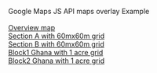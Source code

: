 Google Maps JS API maps overlay Example<br><br>
<a href="http://htmlpreview.github.io/?https://github.com/Muriukidavid/map/blob/master/map.html" target="_blank">Overview map </a><br>
<a href="http://htmlpreview.github.io/?https://github.com/Muriukidavid/map/blob/master/mapA.html" target="_blank">Section A with 60mx60m grid </a><br>
<a href="http://htmlpreview.github.io/?https://github.com/Muriukidavid/map/blob/master/mapB.html" target="_blank">Section B with 60mx60m grid </a><br>
<a href="http://htmlpreview.github.io/?https://github.com/Muriukidavid/map/blob/master/ghana1.html" target="_blank">Block1 Ghana with 1 acre grid</a><br>
<a href="http://htmlpreview.github.io/?https://github.com/Muriukidavid/map/blob/master/ghana2.html" target="_blank">Block2 Ghana with 1 acre grid</a><br>
